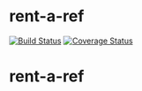 # rent-a-ref
[![Build Status](https://secure.travis-ci.org/ahmadou/rent-a-ref.png?branch=master)](https://travis-ci.org/ahmadou/rent-a-ref)
[![Coverage Status](https://coveralls.io/repos/ahmadou/rent-a-ref/badge.svg?branch=master)](https://coveralls.io/r/ahmadou/rent-a-ref/?branch=master)
# rent-a-ref
